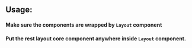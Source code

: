 ## Usage:

#### Make sure the components are wrapped by `Layout` component

#### Put the rest layout core component anywhere inside `Layout` component.
